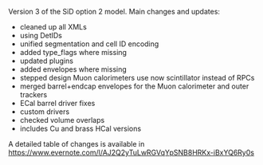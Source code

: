Version 3 of the SiD option 2 model. Main changes and updates:

- cleaned up all XMLs
- using DetIDs
- unified segmentation and cell ID encoding
- added type_flags where missing
- updated plugins
- added envelopes where missing
- stepped design Muon calorimeters use now scintillator instead of RPCs
- merged barrel+endcap envelopes for the Muon calorimeter and outer trackers
- ECal barrel driver fixes
- custom drivers
- checked volume overlaps
- includes Cu and brass HCal versions

A detailed table of changes is available in
https://www.evernote.com/l/AJ2Q2yTuLwRGVqYpSNB8HRKx-iBxYQ6Ry0s
